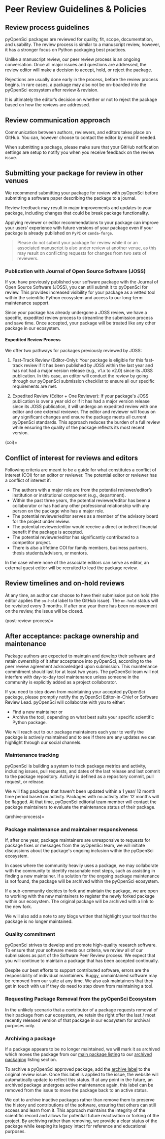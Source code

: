 # Peer Review Guidelines & Policies

## Review process guidelines

pyOpenSci packages are reviewed for quality, fit, scope, documentation, and
usability. The review process is similar to a manuscript review, however, it
has a stronger focus on Python packaging best practices.

Unlike a manuscript review, our peer review process is an ongoing conversation.
Once all major issues and questions are addressed, the review editor will make
a decision to accept, hold, or reject the package.

Rejections are usually done early in the process, before the review process
begins. In rare cases, a package may also not be on-boarded into the pyOpenSci
ecosystem after review & revision.

It is ultimately the editor’s decision on whether or not to reject the package
based on how the reviews are addressed.

## Review communication approach

Communication between authors, reviewers, and editors takes
place on GitHub. You can, however choose to contact the editor by email if
needed.

When submitting a package, please make sure that your GitHub notification
settings are setup to notify you when you receive feedback on the review issue.

## Submitting your package for review in other venues

We recommend submitting your package for review with pyOpenSci before
submitting a software paper describing the package to a journal.

Review feedback may result in major improvements and updates to your package,
including changes that could be break package functionality.

Applying reviewer or editor recommendations to your package can improve your
users' experience with future versions of your package even if your package is
already published on `PyPI` or `conda-forge`.

> Please do not submit your package for review while it or an associated
> manuscript is also under review at another venue, as this may result on
> conflicting requests for changes from two sets of reviewers.

### Publication with Journal of Open Source Software (JOSS)

If you have previously published your software package with the Journal of Open
Source Software (JOSS), you can still submit it to pyOpenSci for review. This
provides increased visibility for your package as a vetted tool within the scientific
Python ecosystem and access to our long-term maintenance support.

Since your package has already undergone a JOSS review, we have a specific,
expedited review process to streamline the submission process and save time.
Once accepted, your package will be treated like any other package in our ecosystem.

#### Expedited Review Process

We offer two pathways for packages previously reviewed by JOSS:

1. Fast-Track Review (Editor-Only):
   Your package is eligible for this fast-track review if it has been published by
   JOSS within the last year and has not had a major version release (e.g., v1.x to v2.0)
   since its JOSS publication. In this case, an editor will conduct the review by going
   through our pyOpenSci submission checklist to ensure all our specific requirements are met.

2. Expedited Review (Editor + One Reviewer):
   If your package's JOSS publication is over a year old or if it has had a major version release
   since its JOSS publication, it will undergo an expedited review with one editor and one external reviewer.
   The editor and reviewer will focus on any significant changes and ensure the package meets all current pyOpenSci
   standards. This approach reduces the burden of a full review while ensuring the quality of the package
   reflects its most recent version.

(coi)=

## Conflict of interest for reviews and editors

Following criteria are meant to be a guide for what constitutes a conflict of
interest (COI) for an editor or reviewer. The potential editor or reviewer has
a conflict of interest if:

- The authors with a major role are from the potential reviewer/editor’s
  institution or institutional component (e.g., department).
- Within the past three years, the potential reviewer/editor has been a
  collaborator or has had any other professional relationship with any person
  on the package who has a major role.
- The potential reviewer/editor serves as a member of the advisory board for
  the project under review.
- The potential reviewer/editor would receive a direct or indirect financial
  benefit if the package is accepted.
- The potential reviewer/editor has significantly contributed to a competitor
  project.
- There is also a lifetime COI for family members, business partners,
  thesis students/advisors, or mentors.

In the case where none of the associate editors can serve as editor, an
external guest editor will be recruited to lead the package review.

## Review timelines and on-hold reviews

At any time, an author can choose to have their submission put on hold
(the editor applies the `on-hold` label to the GitHub issue). The `on-hold`
status will be revisited every 3 months. If after one year there has been
no movement on the review, the issue will be closed.

(post-review-process)=

## After acceptance: package ownership and maintenance

Package authors are expected to maintain and develop their software and
retain
ownership of it after acceptance into pyOpenSci, according to the peer review
agreement acknowledged upon submission. This maintenance commitment should
last for at least two years. The pyOpenSci team will not interfere with
day-to-day tool maintenance unless someone in the community is explicitly added as
a project collaborator.

If you need to step down from maintaining your accepted pyOpenSci package,
please promptly notify the pyOpenSci Editor-in-Chief or Software Review Lead.
pyOpenSci will collaborate with you to either:

- Find a new maintainer or
- Archive the tool, depending on what best suits your specific scientific
  Python package.

We will reach out to our package maintainers each year to verify the
package is actively maintained and to see if there are any updates we can
highlight through our social channels.

### Maintenance tracking

pyOpenSci is building a system to track package metrics and activity,
including issues, pull requests, and dates of the last release and last commit
to the package repository. Activity is defined as a repository commit, pull
request, or release.

We will flag packages that haven't been updated within a 1 year/ 12 month time
period based on activity. Packages with no activity after 12 months will be
flagged. At that time, pyOpenSci editorial team member will contact the package
maintainers to evaluate the maintenance status of their package.

(archive-process)=

### Package maintenance and maintainer responsiveness

If, after one year, package maintainers are unresponsive to requests for
package fixes or messages from the pyOpenSci team, we will initiate
discussions about the package's ongoing inclusion within the pyOpenSci
ecosystem.

In cases where the community heavily uses a package, we may
collaborate with the community to identify reasonable next steps, such as
assisting in finding a new maintainer. If a solution for the ongoing package
maintenance is not found, the package will be archived within the pyOpenSci
ecosystem.

If a sub-community decides to fork and maintain the package, we are open to
working with the new maintainers to register the newly forked package within
our ecosystem. The original package will be archived with a link to the new
fork.

We will also add a note to any blogs written that highlight your tool that
the package is no longer maintained.

### Quality commitment

pyOpenSci strives to develop and promote high-quality research software. To
ensure that your software meets our criteria, we review all of our submissions
as part of the Software Peer Review process. We expect that you will continue
to maintain a package that has been accepted continually.

Despite our best efforts to support contributed software, errors are the
responsibility of individual maintainers. Buggy, unmaintained software may
be removed from our suite at any time. We also ask maintainers that they get
in touch with us if they do need to step down from maintaining a tool.

### Requesting Package Removal from the pyOpenSci Ecosystem

In the unlikely scenario that a contributor of a package requests removal of
their package from our ecosystem, we retain the right offer the last / most
recently released version of that package in our ecosystem for archival
purposes only.

### Archiving a package

If a package appears to be no longer maintained, we will mark it as
archived which moves the package from our
[main package listing](https://www.pyopensci.org/python-packages.html#all-packages)
to our [archived packaging](https://www.pyopensci.org/python-packages.html#archived-packages)
listing section.

To archive a pyOpenSci approved package, add the
[archive label](https://github.com/pyOpenSci/software-submission/issues?q=label%3Aarchived)
to the original review issue. Once this label is applied to the issue, the
website will automatically update to reflect this status. If at any point
in the future, an archived package undergoes active maintenance again, this
label can be removed from the issue to move the package back to an active
status.

We opt to archive inactive packages rather than remove them to preserve the
history and contributions of the software, ensuring that others can still
access and learn from it. This approach maintains the integrity of the
scientific record and allows for potential future reactivation or forking
of the project. By archiving rather than removing, we provide a clear
status of the package while keeping its legacy intact for reference and
educational purposes.
